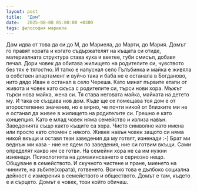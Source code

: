 ```yaml
---
layout: post
title:  "Дом"
date:   2025-08-08 05:00:00 +0300
tags: философия мариела
---
```

Дом идва от това да си до М, до Мариела, до Марти, до Мария. 
Домът го правят хората и когато съдържателят на къщата си отиде, 
материалната структура става куха и вехтее, губи смисъл, добавя печал.
Дори човек да обитава жилището на родителите си, чувството без тях е тягостно.
И татко е напуснал село Гълъбинка и майка е живяла в собствен апартамент и вуйчо така и баба не е останала в Богданово, 
нито дядо Иван е останал в село Череша. Като минат първите етапи от живота и човек като скъса с родителите си, търси нови хора. 
Мъжът търси нова майка, жена си. Тя става неговата майка, майката на детето му. И така се създава нов дом. 
Къде ще се помещава тоя дом е от второстепенно значение, но е вярно, 
че почти никой от близките ми не е останал да живее в жилището на родителите си. 
Грешно е като концепция. Като е млад човек няма семейство и излиза навън. Заведенията също както къщите са хора. 
Чисто символно като имена или просто като спомен с някого. 
Живее навън човек защото си няма никой вкъщи и оставя тези заведения да му готвят, изненади :-]
Брат ми веднъж ми каза - ние не ядем по заведения, ние си готвим вкъщи. Сами определят какво им се готви.
На семейни хора не са им нужни изненади. Психологията на домакинсването е сериозно нещо. 
Общуване в семейството. И скучното чистене и пране, миенето на чиниите, на зъбите(хората), готвенето. 
Всичко това е дълбоко социална дейност с измерения в семейството и обществото.
Домът е там, където е и сърцето. Домът е човек, този който обичаш.
